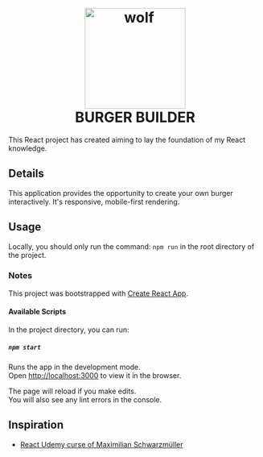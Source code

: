 
<h1 align="center">
  <br>
  <img src="https://image.flaticon.com/icons/svg/392/392815.svg" alt="wolf" width="200">
  <br>
  BURGER BUILDER
  <br>
</h1>


This React project has created aiming to lay the foundation of my React knowledge.

## Details

This application provides the opportunity to create your own burger interactively.
It's responsive, mobile-first rendering.

## Usage

Locally, you should only run the command: `npm run` in the root directory of the project.



### Notes

This project was bootstrapped with [Create React App](https://github.com/facebook/create-react-app).

#### Available Scripts

In the project directory, you can run:

##### `npm start`

Runs the app in the development mode.<br />
Open [http://localhost:3000](http://localhost:3000) to view it in the browser.

The page will reload if you make edits.<br />
You will also see any lint errors in the console.

## Inspiration

- [React Udemy curse of Maximilian Schwarzmüller](https://www.udemy.com/course/react-the-complete-guide-incl-redux/)
